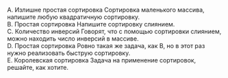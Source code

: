 A. Излишне простая сортировка Сортировка маленького массива, напишите любую квадратичную сортировку.  <br />
B. Простая сортировка Напишите сортировку слиянием.  <br />
C. Количество инверсий Говорят, что с помощью сортировки слиянием, можно находить число инверсий в массиве.  <br />
D. Простая сортировка Ровно такая же задача, как B, но в этот раз нужно реализовать быструю сортировку.  <br />
E. Королевская сортировка Задача на применение сортировок, решайте, как хотите.  <br />
